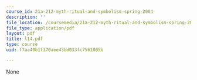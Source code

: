 ```yaml
---
course_id: 21a-212-myth-ritual-and-symbolism-spring-2004
description: ''
file_location: /coursemedia/21a-212-myth-ritual-and-symbolism-spring-2004/f7aa49b1f370aee43bd033fc7561005b_l14.pdf
file_type: application/pdf
layout: pdf
title: l14.pdf
type: course
uid: f7aa49b1f370aee43bd033fc7561005b

---
```

None